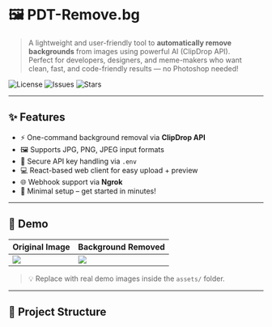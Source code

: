# 🖼️ PDT-Remove.bg

> A lightweight and user-friendly tool to **automatically remove backgrounds** from images using powerful AI (ClipDrop API).  
Perfect for developers, designers, and meme-makers who want clean, fast, and code-friendly results — no Photoshop needed!

![License](https://img.shields.io/github/license/PDTMG/PDT-Remove.bg?style=flat-square)
![Issues](https://img.shields.io/github/issues/PDTMG/PDT-Remove.bg?style=flat-square)
![Stars](https://img.shields.io/github/stars/PDTMG/PDT-Remove.bg?style=flat-square)

---

## ✨ Features

- ⚡ One-command background removal via **ClipDrop API**
- 🖼️ Supports JPG, PNG, JPEG input formats
- 🔐 Secure API key handling via `.env`
- 💻 React-based web client for easy upload + preview
- 🌐 Webhook support via **Ngrok**
- 🧠 Minimal setup – get started in minutes!

---

## 📸 Demo

| Original Image | Background Removed |
|----------------|--------------------|
| ![](assets/original.jpg) | ![](assets/output.png) |

> 💡 Replace with real demo images inside the `assets/` folder.

---

## 📁 Project Structure
